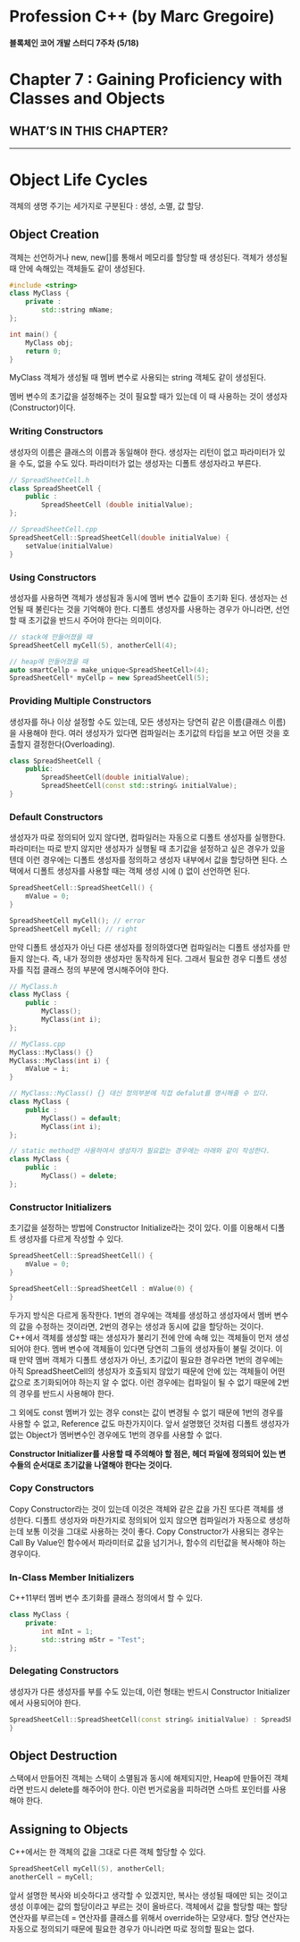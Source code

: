 # Profession C++ (by Marc Gregoire)

#### 블록체인 코어 개발 스터디 7주차 (5/18)

# Chapter 7 : Gaining Proficiency with Classes and Objects

## WHAT’S IN THIS CHAPTER?

---

# Object Life Cycles
객체의 생명 주기는 세가지로 구분된다 : 생성, 소멸, 값 할당. 

## Object Creation
객체는 선언하거나 new, new[]를 통해서 메모리를 할당할 때 생성된다. 객체가 생성될 때 안에 속해있는 객체들도 같이 생성된다. 

~~~c++
#include <string>
class MyClass {
    private :
        std::string mName;
};

int main() {
    MyClass obj;
    return 0;
}
~~~

MyClass 객체가 생성될 때 멤버 변수로 사용되는 string 객체도 같이 생성된다. 

멤버 변수의 초기값을 설정해주는 것이 필요할 때가 있는데 이 때 사용하는 것이 생성자(Constructor)이다.  

### Writing Constructors
생성자의 이름은 클래스의 이름과 동일해야 한다. 생성자는 리턴이 없고 파라미터가 있을 수도, 없을 수도 있다. 파라미터가 없는 생성자는 디폴트 생성자라고 부른다. 

~~~C++
// SpreadSheetCell.h
class SpreadSheetCell {
    public :
        SpreadSheetCell (double initialValue);
};  

// SpreadSheetCell.cpp
SpreadSheetCell::SpreadSheetCell(double initialValue) {
    setValue(initialValue)
}
~~~

### Using Constructors
생성자를 사용하면 객체가 생성됨과 동시에 멤버 변수 값들이 초기화 된다. 생성자는 선언될 때 불린다는 것을 기억해야 한다. 디폴트 생성자를 사용하는 경우가 아니라면, 선언할 때 초기값을 반드시 주어야 한다는 의미이다. 

~~~C++
// stack에 만들어졌을 때
SpreadSheetCell myCell(5), anotherCell(4);

// heap에 만들어졌을 때
auto smartCellp = make_unique<SpreadSheetCell>(4);
SpreadSheetCell* myCellp = new SpreadSheetCell(5);
~~~

### Providing Multiple Constructors
생성자를 하나 이상 설정할 수도 있는데, 모든 생성자는 당연히 같은 이름(클래스 이름)을 사용해야 한다. 여러 생성자가 있다면 컴파일러는 초기값의 타입을 보고 어떤 것을 호출할지 결정한다(Overloading). 

~~~C++
class SpreadSheetCell {
    public:
        SpreadSheetCell(double initialValue);
        SpreadSheetCell(const std::string& initialValue);
}
~~~

### Default Constructors
생성자가 따로 정의되어 있지 않다면, 컴파일러는 자동으로 디폴트 생성자를 실행한다. 파라미터는 따로 받지 않지만 생성자가 실행될 때 초기값을 설정하고 싶은 경우가 있을텐데 이런 경우에는 디폴트 생성자를 정의하고 생성자 내부에서 값을 할당하면 된다. 스택에서 디폴트 생성자를 사용할 때는 객체 생성 시에 () 없이 선언하면 된다. 

~~~c++
SpreadSheetCell::SpreadSheetCell() {
    mValue = 0;
}

SpreadSheetCell myCell(); // error
SpreadSheetCell myCell; // right
~~~

만약 디폴트 생성자가 아닌 다른 생성자를 정의하였다면 컴파일러는 디폴트 생성자를 만들지 않는다. 즉, 내가 정의한 생성자만 동작하게 된다. 그래서 필요한 경우 디폴트 생성자를 직접 클래스 정의 부분에 명시해주어야 한다.

~~~C++
// MyClass.h
class MyClass {
    public :
        MyClass();
        MyClass(int i);
};

// MyClass.cpp
MyClass::MyClass() {}
MyClass::MyClass(int i) {
    mValue = i;
}

// MyClass::MyClass() {} 대신 정의부분에 직접 defalut를 명시해줄 수 있다.
class MyClass {
    public :
        MyClass() = default;
        MyClass(int i);
};

// static method만 사용하여서 생성자가 필요없는 경우에는 아래와 같이 작성한다. 
class MyClass {
    public :
        MyClass() = delete;
};
~~~

### Constructor Initializers
초기값을 설정하는 방법에 Constructor Initialize라는 것이 있다. 이를 이용해서 디폴트 생성자를 다르게 작성할 수 있다. 
~~~c++
SpreadSheetCell::SpreadSheetCell() {
    mValue = 0;
}

SpreadSheetCell::SpreadSheetCell : mValue(0) {
}
~~~

두가지 방식은 다르게 동작한다. 1번의 경우에는 객체를 생성하고 생성자에서 멤버 변수의 값을 수정하는 것이라면, 2번의 경우는 생성과 동시에 값을 할당하는 것이다.  
C++에서 객체를 생성할 때는 생성자가 불리기 전에 안에 속해 있는 객체들이 먼저 생성되어야 한다. 멤버 변수에 객체들이 있다면 당연히 그들의 생성자들이 불릴 것이다. 이 때 만약 멤버 객체가 디폴트 생성자가 아닌, 초기값이 필요한 경우라면 1번의 경우에는 아직 SpreadSheetCell의 생성자가 호출되지 않았기 때문에 안에 있는 객체들이 어떤 값으로 초기화되어야 하는지 알 수 없다. 이런 경우에는 컴파일이 될 수 없기 때문에 2번의 경우를 반드시 사용해야 한다. 

그 외에도 const 멤버가 있는 경우 const는 값이 변경될 수 없기 때문에 1번의 경우를 사용할 수 없고, Reference 값도 마찬가지이다. 앞서 설명했던 것처럼 디폴트 생성자가 없는 Object가 멤버변수인 경우에도 1번의 경우를 사용할 수 없다.

**Constructor Initializer를 사용할 때 주의해야 할 점은, 헤더 파일에 정의되어 있는 변수들의 순서대로 초기값을 나열해야 한다는 것이다.**

### Copy Constructors
Copy Constructor라는 것이 있는데 이것은 객체와 같은 값을 가진 또다른 객체를 생성한다. 디폴트 생성자와 마찬가지로 정의되어 있지 않으면 컴파일러가 자동으로 생성하는데 보통 이것을 그대로 사용하는 것이 좋다. Copy Constructor가 사용되는 경우는 Call By Value인 함수에서 파라미터로 값을 넘기거나, 함수의 리턴값을 복사해야 하는 경우이다.  

### In-Class Member Initializers
C++11부터 멤버 변수 초기화를 클래스 정의에서 할 수 있다. 

~~~C++
class MyClass {
    private:
        int mInt = 1;
        std::string mStr = "Test";
};
~~~

### Delegating Constructors
생성자가 다른 생성자를 부를 수도 있는데, 이런 형태는 반드시 Constructor Initializer에서 사용되어야 한다.

~~~C++
SpreadSheetCell::SpreadSheetCell(const string& initialValue) : SpreadSheetCell(stringToDouble(initialValue)) {
}
~~~

## Object Destruction
스택에서 만들어진 객체는 스택이 소멸됨과 동시에 해제되지만, Heap에 만들어진 객체라면 반드시 delete를 해주어야 한다. 이런 번거로움을 피하려면 스마트 포인터를 사용해야 한다.  

## Assigning to Objects
C++에서는 한 객체의 값을 그대로 다른 객체 할당할 수 있다. 

~~~C++
SpreadSheetCell myCell(5), anotherCell;
anotherCell = myCell;
~~~

앞서 설명한 복사와 비슷하다고 생각할 수 있겠지만, 복사는 생성될 때에만 되는 것이고 생성 이후에는 값의 할당이라고 부르는 것이 올바르다. 객체에서 값을 할당할 때는 할당 연산자를 부르는데 = 연산자를 클래스를 위해서 override하는 모양새다. 할당 연산자는 자동으로 정의되기 때문에 필요한 경우가 아니라면 따로 정의할 필요는 없다. 